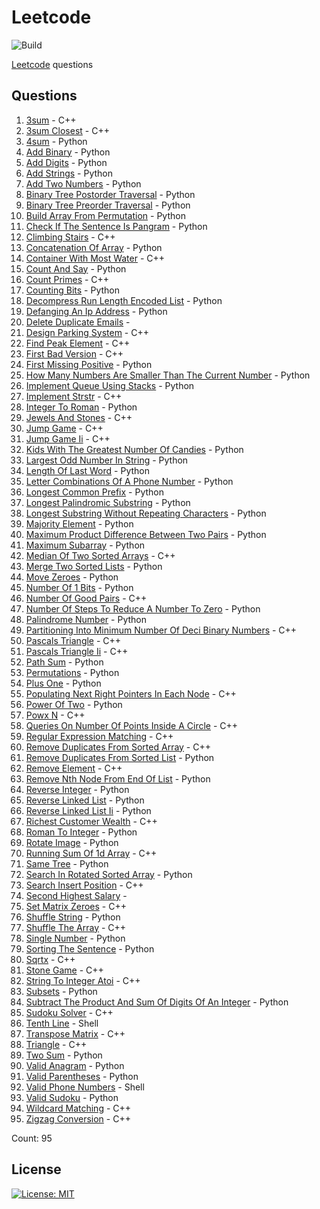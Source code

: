 # Leetcode

![Build](https://github.com/Zeyu-Li/leetcode/workflows/Generate%20MD/badge.svg)

[Leetcode](https://leetcode.com/) questions



## Questions 
 1. [3sum](https://leetcode.com/problems/3sum) - C++ 
 2. [3sum Closest](https://leetcode.com/problems/3sum-closest) - C++ 
 3. [4sum](https://leetcode.com/problems/4sum) - Python 
 4. [Add Binary](https://leetcode.com/problems/add-binary) - Python 
 5. [Add Digits](https://leetcode.com/problems/add-digits) - Python 
 6. [Add Strings](https://leetcode.com/problems/add-strings) - Python 
 7. [Add Two Numbers](https://leetcode.com/problems/add-two-numbers) - Python 
 8. [Binary Tree Postorder Traversal](https://leetcode.com/problems/binary-tree-postorder-traversal) - Python 
 9. [Binary Tree Preorder Traversal](https://leetcode.com/problems/binary-tree-preorder-traversal) - Python 
 10. [Build Array From Permutation](https://leetcode.com/problems/build-array-from-permutation) - Python 
 11. [Check If The Sentence Is Pangram](https://leetcode.com/problems/check-if-the-sentence-is-pangram) - Python 
 12. [Climbing Stairs](https://leetcode.com/problems/climbing-stairs) - C++ 
 13. [Concatenation Of Array](https://leetcode.com/problems/concatenation-of-array) - Python 
 14. [Container With Most Water](https://leetcode.com/problems/container-with-most-water) - C++ 
 15. [Count And Say](https://leetcode.com/problems/count-and-say) - Python 
 16. [Count Primes](https://leetcode.com/problems/count-primes) - C++ 
 17. [Counting Bits](https://leetcode.com/problems/counting-bits) - Python 
 18. [Decompress Run Length Encoded List](https://leetcode.com/problems/decompress-run-length-encoded-list) - Python 
 19. [Defanging An Ip Address](https://leetcode.com/problems/defanging-an-ip-address) - Python 
 20. [Delete Duplicate Emails](https://leetcode.com/problems/delete-duplicate-emails) -  
 21. [Design Parking System](https://leetcode.com/problems/design-parking-system) - C++ 
 22. [Find Peak Element](https://leetcode.com/problems/find-peak-element) - C++ 
 23. [First Bad Version](https://leetcode.com/problems/first-bad-version) - C++ 
 24. [First Missing Positive](https://leetcode.com/problems/first-missing-positive) - Python 
 25. [How Many Numbers Are Smaller Than The Current Number](https://leetcode.com/problems/how-many-numbers-are-smaller-than-the-current-number) - Python 
 26. [Implement Queue Using Stacks](https://leetcode.com/problems/implement-queue-using-stacks) - Python 
 27. [Implement Strstr](https://leetcode.com/problems/implement-strstr) - C++ 
 28. [Integer To Roman](https://leetcode.com/problems/integer-to-roman) - Python 
 29. [Jewels And Stones](https://leetcode.com/problems/jewels-and-stones) - C++ 
 30. [Jump Game](https://leetcode.com/problems/jump-game) - C++ 
 31. [Jump Game Ii](https://leetcode.com/problems/jump-game-ii) - C++ 
 32. [Kids With The Greatest Number Of Candies](https://leetcode.com/problems/kids-with-the-greatest-number-of-candies) - Python 
 33. [Largest Odd Number In String](https://leetcode.com/problems/largest-odd-number-in-string) - Python 
 34. [Length Of Last Word](https://leetcode.com/problems/length-of-last-word) - Python 
 35. [Letter Combinations Of A Phone Number](https://leetcode.com/problems/letter-combinations-of-a-phone-number) - Python 
 36. [Longest Common Prefix](https://leetcode.com/problems/longest-common-prefix) - Python 
 37. [Longest Palindromic Substring](https://leetcode.com/problems/longest-palindromic-substring) - Python 
 38. [Longest Substring Without Repeating Characters](https://leetcode.com/problems/longest-substring-without-repeating-characters) - Python 
 39. [Majority Element](https://leetcode.com/problems/majority-element) - Python 
 40. [Maximum Product Difference Between Two Pairs](https://leetcode.com/problems/maximum-product-difference-between-two-pairs) - Python 
 41. [Maximum Subarray](https://leetcode.com/problems/maximum-subarray) - Python 
 42. [Median Of Two Sorted Arrays](https://leetcode.com/problems/median-of-two-sorted-arrays) - C++ 
 43. [Merge Two Sorted Lists](https://leetcode.com/problems/merge-two-sorted-lists) - Python 
 44. [Move Zeroes](https://leetcode.com/problems/move-zeroes) - Python 
 45. [Number Of 1 Bits](https://leetcode.com/problems/number-of-1-bits) - Python 
 46. [Number Of Good Pairs](https://leetcode.com/problems/number-of-good-pairs) - C++ 
 47. [Number Of Steps To Reduce A Number To Zero](https://leetcode.com/problems/number-of-steps-to-reduce-a-number-to-zero) - Python 
 48. [Palindrome Number](https://leetcode.com/problems/palindrome-number) - Python 
 49. [Partitioning Into Minimum Number Of Deci Binary Numbers](https://leetcode.com/problems/partitioning-into-minimum-number-of-deci-binary-numbers) - C++ 
 50. [Pascals Triangle](https://leetcode.com/problems/pascals-triangle) - C++ 
 51. [Pascals Triangle Ii](https://leetcode.com/problems/pascals-triangle-ii) - C++ 
 52. [Path Sum](https://leetcode.com/problems/path-sum) - Python 
 53. [Permutations](https://leetcode.com/problems/permutations) - Python 
 54. [Plus One](https://leetcode.com/problems/plus-one) - Python 
 55. [Populating Next Right Pointers In Each Node](https://leetcode.com/problems/populating-next-right-pointers-in-each-node) - C++ 
 56. [Power Of Two](https://leetcode.com/problems/power-of-two) - Python 
 57. [Powx N](https://leetcode.com/problems/powx-n) - C++ 
 58. [Queries On Number Of Points Inside A Circle](https://leetcode.com/problems/queries-on-number-of-points-inside-a-circle) - C++ 
 59. [Regular Expression Matching](https://leetcode.com/problems/regular-expression-matching) - C++ 
 60. [Remove Duplicates From Sorted Array](https://leetcode.com/problems/remove-duplicates-from-sorted-array) - C++ 
 61. [Remove Duplicates From Sorted List](https://leetcode.com/problems/remove-duplicates-from-sorted-list) - Python 
 62. [Remove Element](https://leetcode.com/problems/remove-element) - C++ 
 63. [Remove Nth Node From End Of List](https://leetcode.com/problems/remove-nth-node-from-end-of-list) - Python 
 64. [Reverse Integer](https://leetcode.com/problems/reverse-integer) - Python 
 65. [Reverse Linked List](https://leetcode.com/problems/reverse-linked-list) - Python 
 66. [Reverse Linked List Ii](https://leetcode.com/problems/reverse-linked-list-ii) - Python 
 67. [Richest Customer Wealth](https://leetcode.com/problems/richest-customer-wealth) - C++ 
 68. [Roman To Integer](https://leetcode.com/problems/roman-to-integer) - Python 
 69. [Rotate Image](https://leetcode.com/problems/rotate-image) - Python 
 70. [Running Sum Of 1d Array](https://leetcode.com/problems/running-sum-of-1d-array) - C++ 
 71. [Same Tree](https://leetcode.com/problems/same-tree) - Python 
 72. [Search In Rotated Sorted Array](https://leetcode.com/problems/search-in-rotated-sorted-array) - Python 
 73. [Search Insert Position](https://leetcode.com/problems/search-insert-position) - C++ 
 74. [Second Highest Salary](https://leetcode.com/problems/second-highest-salary) -  
 75. [Set Matrix Zeroes](https://leetcode.com/problems/set-matrix-zeroes) - C++ 
 76. [Shuffle String](https://leetcode.com/problems/shuffle-string) - Python 
 77. [Shuffle The Array](https://leetcode.com/problems/shuffle-the-array) - C++ 
 78. [Single Number](https://leetcode.com/problems/single-number) - Python 
 79. [Sorting The Sentence](https://leetcode.com/problems/sorting-the-sentence) - Python 
 80. [Sqrtx](https://leetcode.com/problems/sqrtx) - C++ 
 81. [Stone Game](https://leetcode.com/problems/stone-game) - C++ 
 82. [String To Integer Atoi](https://leetcode.com/problems/string-to-integer-atoi) - C++ 
 83. [Subsets](https://leetcode.com/problems/subsets) - Python 
 84. [Subtract The Product And Sum Of Digits Of An Integer](https://leetcode.com/problems/subtract-the-product-and-sum-of-digits-of-an-integer) - Python 
 85. [Sudoku Solver](https://leetcode.com/problems/sudoku-solver) - C++ 
 86. [Tenth Line](https://leetcode.com/problems/tenth-line) - Shell 
 87. [Transpose Matrix](https://leetcode.com/problems/transpose-matrix) - C++ 
 88. [Triangle](https://leetcode.com/problems/triangle) - C++ 
 89. [Two Sum](https://leetcode.com/problems/two-sum) - Python 
 90. [Valid Anagram](https://leetcode.com/problems/valid-anagram) - Python 
 91. [Valid Parentheses](https://leetcode.com/problems/valid-parentheses) - Python 
 92. [Valid Phone Numbers](https://leetcode.com/problems/valid-phone-numbers) - Shell 
 93. [Valid Sudoku](https://leetcode.com/problems/valid-sudoku) - Python 
 94. [Wildcard Matching](https://leetcode.com/problems/wildcard-matching) - C++ 
 95. [Zigzag Conversion](https://leetcode.com/problems/zigzag-conversion) - C++ 

Count: 95


## License

[![License: MIT](https://img.shields.io/badge/License-MIT-blue.svg)](https://opensource.org/licenses/MIT)